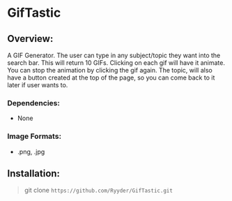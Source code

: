 # GifTastic

## Overview:

A GIF Generator. The user can type in any subject/topic they want into the search bar. This will return 10 GIFs. Clicking on each gif will have it animate. You can stop the animation by clicking the gif again. The topic, will also have a button created at the top of the page, so you can come back to it later if user wants to.

### Dependencies:

- None

### Image Formats:

- .png, .jpg

## Installation:

> git clone `https://github.com/Ryyder/GifTastic.git`